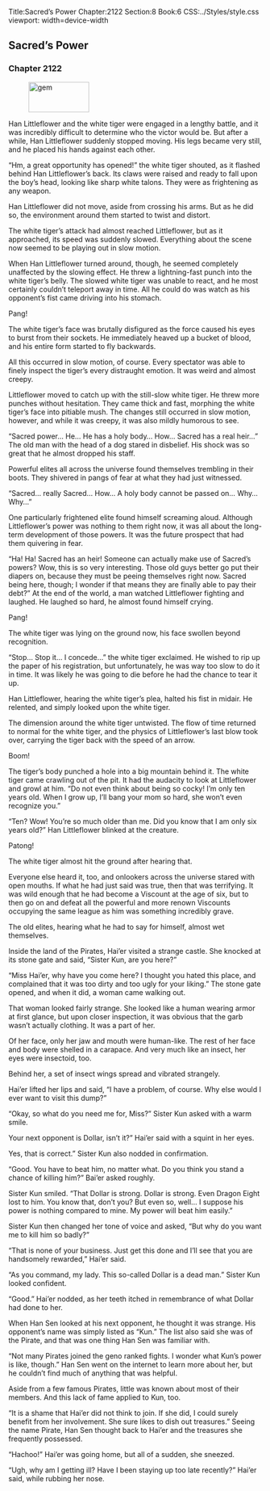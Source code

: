 Title:Sacred’s Power 
Chapter:2122 
Section:8 
Book:6 
CSS:../Styles/style.css 
viewport: width=device-width
  
## Sacred’s Power
### Chapter 2122
  
<figure>
	<img src="../Images/gem.gif" alt="gem" id="gem" width="120" height="60" />
</figure>
  

  
Han Littleflower and the white tiger were engaged in a lengthy battle, and it was incredibly difficult to determine who the victor would be. But after a while, Han Littleflower suddenly stopped moving. His legs became very still, and he placed his hands against each other.

“Hm, a great opportunity has opened!” the white tiger shouted, as it flashed behind Han Littleflower’s back. Its claws were raised and ready to fall upon the boy’s head, looking like sharp white talons. They were as frightening as any weapon.

Han Littleflower did not move, aside from crossing his arms. But as he did so, the environment around them started to twist and distort.

The white tiger’s attack had almost reached Littleflower, but as it approached, its speed was suddenly slowed. Everything about the scene now seemed to be playing out in slow motion.

When Han Littleflower turned around, though, he seemed completely unaffected by the slowing effect. He threw a lightning-fast punch into the white tiger’s belly. The slowed white tiger was unable to react, and he most certainly couldn’t teleport away in time. All he could do was watch as his opponent’s fist came driving into his stomach.

Pang!

The white tiger’s face was brutally disfigured as the force caused his eyes to burst from their sockets. He immediately heaved up a bucket of blood, and his entire form started to fly backwards.

All this occurred in slow motion, of course. Every spectator was able to finely inspect the tiger’s every distraught emotion. It was weird and almost creepy.

Littleflower moved to catch up with the still-slow white tiger. He threw more punches without hesitation. They came thick and fast, morphing the white tiger’s face into pitiable mush. The changes still occurred in slow motion, however, and while it was creepy, it was also mildly humorous to see.

“Sacred power… He… He has a holy body… How… Sacred has a real heir…” The old man with the head of a dog stared in disbelief. His shock was so great that he almost dropped his staff.

Powerful elites all across the universe found themselves trembling in their boots. They shivered in pangs of fear at what they had just witnessed.

“Sacred… really Sacred… How… A holy body cannot be passed on… Why… Why…”

One particularly frightened elite found himself screaming aloud. Although Littleflower’s power was nothing to them right now, it was all about the long-term development of those powers. It was the future prospect that had them quivering in fear.

“Ha! Ha! Sacred has an heir! Someone can actually make use of Sacred’s powers? Wow, this is so very interesting. Those old guys better go put their diapers on, because they must be peeing themselves right now. Sacred being here, though; I wonder if that means they are finally able to pay their debt?” At the end of the world, a man watched Littleflower fighting and laughed. He laughed so hard, he almost found himself crying.

Pang!

The white tiger was lying on the ground now, his face swollen beyond recognition.

“Stop… Stop it… I concede…” the white tiger exclaimed. He wished to rip up the paper of his registration, but unfortunately, he was way too slow to do it in time. It was likely he was going to die before he had the chance to tear it up.

Han Littleflower, hearing the white tiger’s plea, halted his fist in midair. He relented, and simply looked upon the white tiger.

The dimension around the white tiger untwisted. The flow of time returned to normal for the white tiger, and the physics of Littleflower’s last blow took over, carrying the tiger back with the speed of an arrow.

Boom!

The tiger’s body punched a hole into a big mountain behind it. The white tiger came crawling out of the pit. It had the audacity to look at Littleflower and growl at him. “Do not even think about being so cocky! I’m only ten years old. When I grow up, I’ll bang your mom so hard, she won’t even recognize you.”

“Ten? Wow! You’re so much older than me. Did you know that I am only six years old?” Han Littleflower blinked at the creature.

Patong!

The white tiger almost hit the ground after hearing that.

Everyone else heard it, too, and onlookers across the universe stared with open mouths. If what he had just said was true, then that was terrifying. It was wild enough that he had become a Viscount at the age of six, but to then go on and defeat all the powerful and more renown Viscounts occupying the same league as him was something incredibly grave.

The old elites, hearing what he had to say for himself, almost wet themselves.

Inside the land of the Pirates, Hai’er visited a strange castle. She knocked at its stone gate and said, “Sister Kun, are you here?”

“Miss Hai’er, why have you come here? I thought you hated this place, and complained that it was too dirty and too ugly for your liking.” The stone gate opened, and when it did, a woman came walking out.

That woman looked fairly strange. She looked like a human wearing armor at first glance, but upon closer inspection, it was obvious that the garb wasn’t actually clothing. It was a part of her.

Of her face, only her jaw and mouth were human-like. The rest of her face and body were shelled in a carapace. And very much like an insect, her eyes were insectoid, too.

Behind her, a set of insect wings spread and vibrated strangely.

Hai’er lifted her lips and said, “I have a problem, of course. Why else would I ever want to visit this dump?”

“Okay, so what do you need me for, Miss?” Sister Kun asked with a warm smile.

Your next opponent is Dollar, isn’t it?” Hai’er said with a squint in her eyes.

Yes, that is correct.” Sister Kun also nodded in confirmation.

“Good. You have to beat him, no matter what. Do you think you stand a chance of killing him?” Bai’er asked roughly.

Sister Kun smiled. “That Dollar is strong. Dollar is strong. Even Dragon Eight lost to him. You know that, don’t you? But even so, well… I suppose his power is nothing compared to mine. My power will beat him easily.”

Sister Kun then changed her tone of voice and asked, “But why do you want me to kill him so badly?”

“That is none of your business. Just get this done and I’ll see that you are handsomely rewarded,” Hai’er said.

“As you command, my lady. This so-called Dollar is a dead man.” Sister Kun looked confident.

“Good.” Hai’er nodded, as her teeth itched in remembrance of what Dollar had done to her.

When Han Sen looked at his next opponent, he thought it was strange. His opponent’s name was simply listed as “Kun.” The list also said she was of the Pirate, and that was one thing Han Sen was familiar with.

“Not many Pirates joined the geno ranked fights. I wonder what Kun’s power is like, though.” Han Sen went on the internet to learn more about her, but he couldn’t find much of anything that was helpful.

Aside from a few famous Pirates, little was known about most of their members. And this lack of fame applied to Kun, too.

“It is a shame that Hai’er did not think to join. If she did, I could surely benefit from her involvement. She sure likes to dish out treasures.” Seeing the name Pirate, Han Sen thought back to Hai’er and the treasures she frequently possessed.

“Hachoo!” Hai’er was going home, but all of a sudden, she sneezed.

“Ugh, why am I getting ill? Have I been staying up too late recently?” Hai’er said, while rubbing her nose.